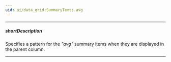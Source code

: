 ```yaml
---
uid: ui/data_grid:SummaryTexts.avg
---
```

---
##### shortDescription
Specifies a pattern for the *"avg"* summary items when they are displayed in the parent column.

---
